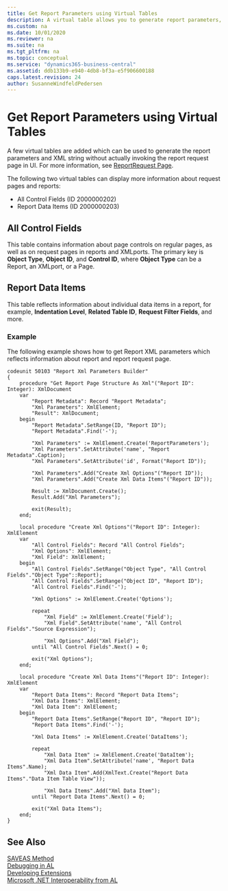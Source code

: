 ```yaml
---
title: Get Report Parameters using Virtual Tables
description: A virtual table allows you to generate report parameters, XML string without invoking the report request page. 
ms.custom: na
ms.date: 10/01/2020
ms.reviewer: na
ms.suite: na
ms.tgt_pltfrm: na
ms.topic: conceptual
ms.service: "dynamics365-business-central"
ms.assetid: ddb133b9-e940-4db8-bf3a-e5f906600188
caps.latest.revision: 24
author: SusanneWindfeldPedersen
---
```


# Get Report Parameters using Virtual Tables

A few virtual tables are added which can be used to generate the report parameters and XML string without actually invoking the report request page in UI. For more information, see [ReportRequest Page](./methods-auto/report/report-runrequestpage-method.md).  

The following two virtual tables can display more information about request pages and reports:

- All Control Fields (ID 2000000202)
- Report Data Items (ID 2000000203)

## All Control Fields 
This table contains information about page controls on regular pages, as well as on request pages in reports and XMLports. The primary key is **Object Type**, **Object ID**, and **Control ID**, where **Object Type** can be a Report, an XMLport, or a Page.

## Report Data Items 
This table reflects information about individual data items in a report, for example, **Indentation Level**, **Related Table ID**, **Request Filter Fields**, and more.

### Example
The following example shows how to get Report XML parameters which reflects information about report and report request page. 

```AL
codeunit 50103 "Report Xml Parameters Builder"
{
    procedure "Get Report Page Structure As Xml"("Report ID": Integer): XmlDocument
    var
        "Report Metadata": Record "Report Metadata";
        "Xml Parameters": XmlElement;
        "Result": XmlDocument;
    begin
        "Report Metadata".SetRange(ID, "Report ID");
        "Report Metadata".Find('-');

        "Xml Parameters" := XmlElement.Create('ReportParameters');
        "Xml Parameters".SetAttribute('name', "Report Metadata".Caption);
        "Xml Parameters".SetAttribute('id', Format("Report ID"));

        "Xml Parameters".Add("Create Xml Options"("Report ID"));
        "Xml Parameters".Add("Create Xml Data Items"("Report ID"));

        Result := XmlDocument.Create();
        Result.Add("Xml Parameters");

        exit(Result);
    end;

    local procedure "Create Xml Options"("Report ID": Integer): XmlElement
    var
        "All Control Fields": Record "All Control Fields";
        "Xml Options": XmlElement;
        "Xml Field": XmlElement;
    begin
        "All Control Fields".SetRange("Object Type", "All Control Fields"."Object Type"::Report);
        "All Control Fields".SetRange("Object ID", "Report ID");
        "All Control Fields".Find('-');

        "Xml Options" := XmlElement.Create('Options');

        repeat
            "Xml Field" := XmlElement.Create('Field');
            "Xml Field".SetAttribute('name', "All Control Fields"."Source Expression");

            "Xml Options".Add("Xml Field");
        until "All Control Fields".Next() = 0;

        exit("Xml Options");
    end;

    local procedure "Create Xml Data Items"("Report ID": Integer): XmlElement
    var
        "Report Data Items": Record "Report Data Items";
        "Xml Data Items": XmlElement;
        "Xml Data Item": XmlElement;
    begin
        "Report Data Items".SetRange("Report ID", "Report ID");
        "Report Data Items".Find('-');

        "Xml Data Items" := XmlElement.Create('DataItems');

        repeat
            "Xml Data Item" := XmlElement.Create('DataItem');
            "Xml Data Item".SetAttribute('name', "Report Data Items".Name);
            "Xml Data Item".Add(XmlText.Create("Report Data Items"."Data Item Table View"));

            "Xml Data Items".Add("Xml Data Item");
        until "Report Data Items".Next() = 0;

        exit("Xml Data Items");
    end;
}
```

## See Also
[SAVEAS Method](./methods-auto/report/report-saveas-method.md)  
[Debugging in AL](devenv-debugging.md)  
[Developing Extensions](devenv-dev-overview.md)  
[Microsoft .NET Interoperability from AL](devenv-get-started-call-dotnet-from-al.md)
